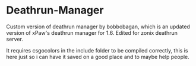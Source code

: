Deathrun-Manager
================

Custom version of deathrun manager by bobbobagan, which is an updated version of xPaw's deathrun manager for 1.6. Edited for zonix deathrun server.

It requires csgocolors in the include folder to be compiled correctly, this is here just so i can have it saved on a good place and to maybe help people.
